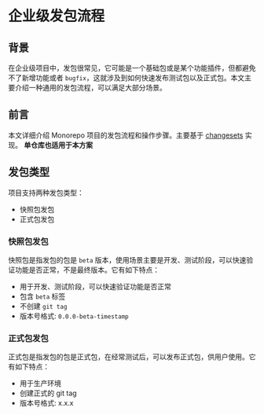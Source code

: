 # 企业级发包流程

## 背景

在企业级项目中，发包很常见，它可能是一个基础包或是某个功能插件，但都避免不了新增功能或者 `bugfix`，这就涉及到如何快速发布测试包以及正式包。本文主要介绍一种通用的发包流程，可以满足大部分场景。

## 前言

本文详细介绍 Monorepo 项目的发包流程和操作步骤。主要基于 [changesets](https://github.com/changesets/changesets) 实现。
**单仓库也适用于本方案**

## 发包类型

项目支持两种发包类型：

- 快照包发包
- 正式包发包

### 快照包发包

快照包是指发包的包是 `beta` 版本，使用场景主要是开发、测试阶段，可以快速验证功能是否正常，不是最终版本。它有如下特点：

- 用于开发、测试阶段，可以快速验证功能是否正常
- 包含 `beta` 标签
- 不创建 `git tag`
- 版本号格式: `0.0.0-beta-timestamp`

### 正式包发包

正式包是指发包的包是正式包，在经常测试后，可以发布正式包，供用户使用。它有如下特点：

- 用于生产环境
- 创建正式的 git tag
- 版本号格式: x.x.x
